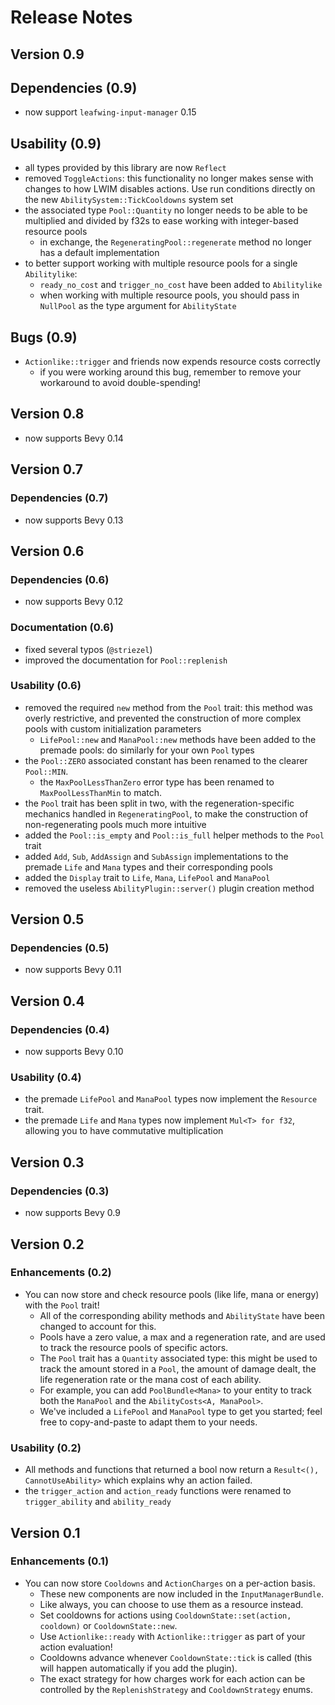# Release Notes

## Version 0.9

## Dependencies (0.9)

- now support `leafwing-input-manager` 0.15

## Usability (0.9)

- all types provided by this library are now `Reflect`
- removed `ToggleActions`: this functionality no longer makes sense with changes to how LWIM disables actions. Use run conditions directly on the new `AbilitySystem::TickCooldowns` system set
- the associated type `Pool::Quantity` no longer needs to be able to be multiplied and divided by f32s to ease working with integer-based resource pools
  - in exchange, the `RegeneratingPool::regenerate` method no longer has a default implementation
- to better support working with multiple resource pools for a single `Abilitylike`:
  - `ready_no_cost` and `trigger_no_cost` have been added to `Abilitylike`
  - when working with multiple resource pools, you should pass in `NullPool` as the type argument for `AbilityState`

## Bugs (0.9)

- `Actionlike::trigger` and friends now expends resource costs correctly
  - if you were working around this bug, remember to remove your workaround to avoid double-spending!

## Version 0.8

- now supports Bevy 0.14

## Version 0.7

### Dependencies (0.7)

- now supports Bevy 0.13

## Version 0.6

### Dependencies (0.6)

- now supports Bevy 0.12

### Documentation (0.6)

- fixed several typos (`@striezel`)
- improved the documentation for `Pool::replenish`

### Usability (0.6)

- removed the required `new` method from the `Pool` trait: this method was overly restrictive, and prevented the construction of more complex pools with custom initialization parameters
  - `LifePool::new` and `ManaPool::new` methods have been added to the premade pools: do similarly for your own `Pool` types
- the `Pool::ZERO` associated constant has been renamed to the clearer `Pool::MIN`.
  - the `MaxPoolLessThanZero` error type has been renamed to `MaxPoolLessThanMin` to match.
- the `Pool` trait has been split in two, with the regeneration-specific mechanics handled in `RegeneratingPool`, to make the construction of non-regenerating pools much more intuitive
- added the `Pool::is_empty` and `Pool::is_full` helper methods to the `Pool` trait
- added `Add`, `Sub`, `AddAssign` and `SubAssign` implementations to the premade `Life` and `Mana` types and their corresponding pools
- added the `Display` trait to `Life`, `Mana`, `LifePool` and `ManaPool`
- removed the useless `AbilityPlugin::server()` plugin creation method

## Version 0.5

### Dependencies (0.5)

- now supports Bevy 0.11

## Version 0.4

### Dependencies (0.4)

- now supports Bevy 0.10

### Usability (0.4)

- the premade `LifePool` and `ManaPool` types now implement the `Resource` trait.
- the premade `Life` and `Mana` types now implement `Mul<T> for f32`, allowing you to have commutative multiplication

## Version 0.3

### Dependencies (0.3)

- now supports Bevy 0.9

## Version 0.2

### Enhancements (0.2)

- You can now store and check resource pools (like life, mana or energy) with the `Pool` trait!
  - All of the corresponding ability methods and `AbilityState` have been changed to account for this.
  - Pools have a zero value, a max and a regeneration rate, and are used to track the resource pools of specific actors.  
  - The `Pool` trait has a `Quantity` associated type: this might be used to track the amount stored in a `Pool`, the amount of damage dealt, the life regeneration rate or the mana cost of each ability.
  - For example, you can add `PoolBundle<Mana>` to your entity to track both the `ManaPool` and the `AbilityCosts<A, ManaPool>`.
  - We've included a `LifePool` and `ManaPool` type to get you started; feel free to copy-and-paste to adapt them to your needs.

### Usability (0.2)

- All methods and functions that returned a bool now return a `Result<(), CannotUseAbility>` which explains why an action failed.
- the `trigger_action` and `action_ready` functions were renamed to `trigger_ability` and `ability_ready`

## Version 0.1

### Enhancements (0.1)

- You can now store `Cooldowns` and `ActionCharges` on a per-action basis.
  - These new components are now included in the `InputManagerBundle`.
  - Like always, you can choose to use them as a resource instead.
  - Set cooldowns for actions using `CooldownState::set(action, cooldown)` or `CooldownState::new`.
  - Use `Actionlike::ready` with `Actionlike::trigger` as part of your action evaluation!
  - Cooldowns advance whenever `CooldownState::tick` is called (this will happen automatically if you add the plugin).
  - The exact strategy for how charges work for each action can be controlled by the `ReplenishStrategy` and `CooldownStrategy` enums.

